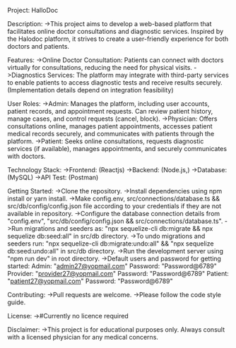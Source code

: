 Project: HalloDoc

Description:
->This project aims to develop a web-based platform that facilitates online doctor consultations and diagnostic services. Inspired by the Halodoc platform, it strives to create a user-friendly experience for both doctors and patients.

Features:
->Online Doctor Consultation: Patients can connect with doctors virtually for consultations, reducing the need for physical visits.
->Diagnostics Services: The platform may integrate with third-party services to enable patients to access diagnostic tests and receive results securely. (Implementation details depend on integration feasibility)

User Roles:
->Admin: Manages the platform, including user accounts, patient records, and appointment requests. Can review patient history, manage cases, and control requests (cancel, block).
->Physician: Offers consultations online, manages patient appointments, accesses patient medical records securely, and communicates with patients through the platform.
->Patient: Seeks online consultations, requests diagnostic services (if available), manages appointments, and securely communicates with doctors.

Technology Stack:
->Frontend: (Reactjs)
->Backend: (Node.js,)
->Database: (MySQL)
->API Test: (Postman)

Getting Started:
->Clone the repository.
->Install dependencies using npm install or yarn install.
->Make config.env, src/connections/database.ts && src/db/config/config.json file according to your credentials if they are not available in repository.
->Configure the database connection details from
"config.env",
"src/db/config/config.json
&&
src/connections/database.ts".
->Run migrations and seeders as:
"npx sequelize-cli db:migrate
&&
npx sequelize db:seed:all" in src/db directory.
->To undo migrations and seeders run:
"npx sequelize-cli db:migrate:undo:all"
&&
"npx sequelize db:seed:undo:all" in src/db directory.
->Run the development server using "npm run dev" in root directory.
->Default users and password for getting started:
Admin: "admin27@yopmail.com"
Password: "Password@6789"
Provider: "provider27@yopmail.com"
Password: "Password@6789"
Patient: "patient27@yopmail.com"
Password: "Password@6789"

Contributing:
->Pull requests are welcome.
->Please follow the code style guide.

License:
->#Currently no licence required

Disclaimer:
->This project is for educational purposes only. Always consult with a licensed physician for any medical concerns.
